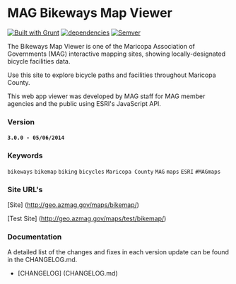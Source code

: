MAG Bikeways Map Viewer
========================

[![Built with Grunt](https://cdn.gruntjs.com/builtwith.png)](http://gruntjs.com/)
[![dependencies](https://david-dm.org/vwolfley/MyProject.png)](https://david-dm.org/vwolfley/MyProject)
[![Semver](http://img.shields.io/SemVer/2.0.0.png)](http://semver.org/spec/v2.0.0.html)

The Bikeways Map Viewer is one of the Maricopa Association of Governments (MAG) interactive mapping sites, showing locally-designated bicycle facilities data.

Use this site to explore bicycle paths and facilities throughout Maricopa County.

This web app viewer was developed by MAG staff for MAG member agencies and the public using ESRI's JavaScript API.

### Version

#### `3.0.0 - 05/06/2014`

### Keywords

`bikeways` `bikemap` `biking` `bicycles` `Maricopa County` `MAG` `maps` `ESRI` `#MAGmaps`

### Site URL's

[Site] (http://geo.azmag.gov/maps/bikemap/)

[Test Site] (http://geo.azmag.gov/maps/test/bikemap/)

### Documentation

A detailed list of the changes and fixes in each version update can be found in the CHANGELOG.md.

* [CHANGELOG] (CHANGELOG.md)

